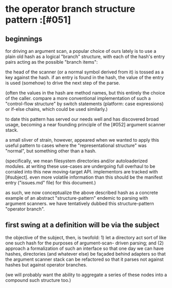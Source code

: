 # the operator branch structure pattern :[#051]

## beginnings

for driving an argument scan, a popular choice of ours lately is
to use a plain old hash as a logical "branch" structure, with each
of the hash's entry pairs acting as the possible "branch items":

the head of the scanner (or a normal symbol derived from it) is
tossed as a key against the hash. if an entry is found in the hash,
the value of the entry is used (somehow) to drive the next step of
the parse.

(often the values in the hash are method names, but this entirely
the choice of the caller. compare a more conventional implementation
of such a "control-flow structure" by switch statements (platform:
case expressions) or if-else chains, which could be used similarly.)

to date this pattern has served our needs well and has discovered
broad usage, becoming a near founding principle of the [#052]
argument scanner stack.

a small sliver of strain, however, appeared when we wanted to apply
this useful pattern to cases where the "representational structure"
was "normal", but something other than a hash.

(specifically, we mean filesystem directories and/or autoloaderized
modules. at writing these use-cases are undergoing full overhaul to
be corraled into this new moving-target API. implementors are tracked
with [#subject]. even more volatile information than this should be
the manifest entry ("issues.md" file) for this document.)

as such, we now conceptualize the above described hash as a concrete
example of an abstract "structure-pattern" endemic to parsing with
argument scanners. we have tentatively dubbed this structure-pattern
"operator branch".





## first swing at a definition will be via the subject

the objective of the subject, then, is twofold: 1) let a directory
act sort of like one such hash for the purposes of argument-scan-
driven parsing; and (2) approach a formalization of such an
interface so that one day we can have hashes, directories (and
whatever else) be façaded behind adapters so that the argument
scanner stack can be refactored so that it parses not against
hashes but against operator branches.

(we will probably want the ability to aggregate a series of these
nodes into a compound such structure too.)
